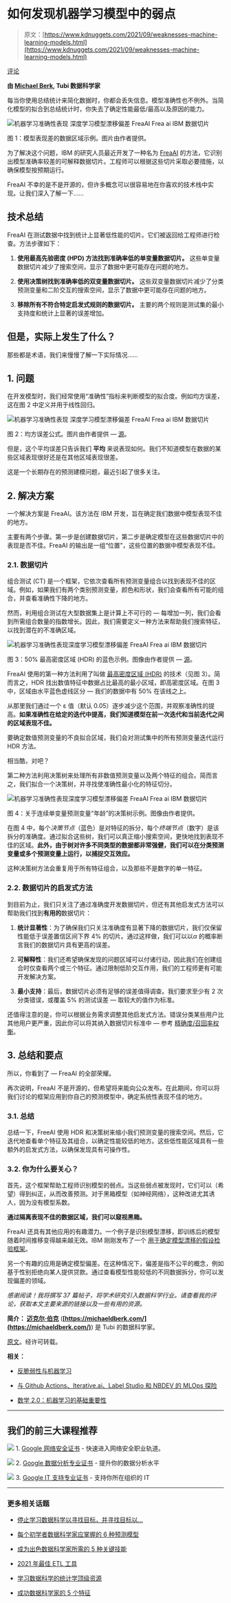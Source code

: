 # 如何发现机器学习模型中的弱点

> 原文：[https://www.kdnuggets.com/2021/09/weaknesses-machine-learning-models.html](https://www.kdnuggets.com/2021/09/weaknesses-machine-learning-models.html)

[评论](#comments)

**由 [Michael Berk](https://www.linkedin.com/in/michael-berk-48783a146/), Tubi 数据科学家**

每当你使用总结统计来简化数据时，你都会丢失信息。模型准确性也不例外。当简化模型的拟合到总结统计时，你失去了确定性能最低/最高以及原因的能力。

![机器学习准确性表现 深度学习模型漂移偏差 FreaAI Frea ai IBM 数据切片](../Images/f4d29e3365fe6c2bbed992bac867cd27.png)

图 1：模型表现差的数据区域示例。图片由作者提供。

为了解决这个问题，IBM 的研究人员最近开发了一种名为 [FreaAI](https://arxiv.org/pdf/2108.05620.pdf) 的方法，它识别出模型准确率较差的可解释数据切片。工程师可以根据这些切片采取必要措施，以确保模型按预期运行。

FreaAI 不幸的是不是开源的，但许多概念可以很容易地在你喜欢的技术栈中实现。让我们深入了解一下……

## 技术总结

FreaAI 在测试数据中找到统计上显著低性能的切片。它们被返回给工程师进行检查。方法步骤如下：

1.  **使用最高先验密度 (HPD) 方法找到准确率低的单变量数据切片。** 这些单变量数据切片减少了搜索空间，显示了数据中更可能存在问题的地方。

1.  **使用决策树找到准确率低的双变量数据切片。** 这些双变量数据切片减少了分类预测变量和二阶交互的搜索空间，显示了数据中更可能存在问题的地方。

1.  **移除所有不符合特定启发式规则的数据切片。** 主要的两个规则是测试集的最小支持度和统计上显著的误差增加。

## 但是，实际上发生了什么？

那些都是术语，我们来慢慢了解一下实际情况……

## 1\. 问题

在开发模型时，我们经常使用“准确性”指标来判断模型的拟合度。例如均方误差，这在图 2 中定义并用于线性回归。

![机器学习准确性表现 深度学习模型漂移偏差 FreaAI Frea ai IBM 数据切片](../Images/e8f1354a8ec32a3f741874c6a5b525cf.png)

图 2：均方误差公式。图片由作者提供 — [源](https://www.probabilitycourse.com/chapter9/9_1_5_mean_squared_error_MSE.php)。

但是，这个平均误差只告诉我们 **平均** 来说表现如何。我们不知道模型在数据的某些区域表现很好还是在其他区域表现很差。

这是一个长期存在的预测建模问题，最近引起了很多关注。

## 2\. 解决方案

一个解决方案是 FreaAI。该方法在 IBM 开发，旨在确定我们数据中模型表现不佳的地方。

主要有两个步骤。第一步是创建数据切片，第二步是确定模型在这些数据切片中的表现是否不佳。FreaAI 的输出是一组“位置”，这些位置的数据中模型表现不佳。

### **2.1\. 数据切片**

组合测试 (CT) 是一个框架，它依次查看所有预测变量组合以找到表现不佳的区域。例如，如果我们有两个类别预测变量，颜色和形状，我们会查看所有可能的组合，并查看准确性下降的地方。

然而，利用组合测试在大型数据集上是计算上不可行的 — 每增加一列，我们会看到所需组合数量的指数增长。因此，我们需要定义一种方法来帮助我们搜索特征，以找到潜在的不准确区域。

![机器学习准确性表现深度学习模型漂移偏差 FreaAI Frea ai IBM 数据切片](../Images/94461909e59d19dc5df2267481024fb4.png)

图 3：50% 最高密度区域 (HDR) 的蓝色示例。图像由作者提供 — [源](https://mathematica.stackexchange.com/questions/173282/computing-credible-region-highest-posterior-density-from-empirical-distributio)。

FreaAI 使用的第一种方法利用了叫做 [最高密度区域 (HDR)](https://stats.stackexchange.com/questions/148439/what-is-a-highest-density-region-hdr) 的技术（见图 3）。简而言之，HDR 找出数值特征中数据占比最高的最小区域，即高密度区域。在图 3 中，区域由水平蓝色虚线区分 — 我们的数据中有 50% 在该线之上。

从那里我们通过一个 ε 值（默认 0.05）逐步减少这个范围，并观察准确性的提高。**如果准确性在给定的迭代中提高，我们知道模型在前一次迭代和当前迭代之间的区域表现不佳。**

要确定数值预测变量的不良拟合区域，我们会对测试集中的所有预测变量迭代运行 HDR 方法。

相当酷，对吧？

第二种方法利用决策树来处理所有非数值预测变量以及两个特征的组合。简而言之，我们拟合一个决策树，并寻找使准确性最小化的特征切分。

![机器学习准确性表现深度学习模型漂移偏差 FreaAI Frea ai IBM 数据切片](../Images/9fbe22ea608bbee93f4f618bc932facf.png)

图 4：关于连续单变量预测变量“年龄”的决策树示例。图像由作者提供。

在图 4 中，每个*决策节点*（蓝色）是对特征的拆分，每个*终端节点*（数字）是该拆分的准确度。通过拟合这些树，我们可以真正缩小搜索空间，更快地找到表现不佳的区域。**此外，由于树对许多不同类型的数据都非常强健，我们可以在分类预测变量或多个预测变量上运行，以捕捉交互效应。**

这种决策树方法会重复用于所有特征组合，以及那些不是数字的单一特征。

### 2.2. 数据切片的启发式方法

到目前为止，我们只关注了通过准确度开发数据切片，但还有其他启发式方法可以帮助我们找到**有用的**数据切片：

1.  **统计显著性**：为了确保我们只关注准确度有显著下降的数据切片，我们仅保留性能低于误差置信区间下界 4% 的切片。通过这样做，我们可以以*α* 的概率断言我们的数据切片具有更高的误差。

1.  **可解释性**：我们还希望确保发现的问题区域可以付诸行动，因此我们在创建组合时仅查看两个或三个特征。通过限制低阶交互作用，我们的工程师更有可能开发解决方案。

1.  **最小支持**：最后，数据切片必须有足够的误差值得调查。我们要求至少有 2 次分类错误，或覆盖 5% 的测试误差 — 取较大的值作为标准。

还值得注意的是，你可以根据业务需求调整其他启发式方法。错误分类某些用户比其他用户更严重，因此你可以将其纳入数据切片标准中 — 参考 [精确度/召回率权衡](https://towardsdatascience.com/accuracy-precision-recall-or-f1-331fb37c5cb9)。

## 3. 总结和要点

所以，你看到了 — FreaAI 的全部荣耀。

再次说明，FreaAI 不是开源的，但希望将来能向公众发布。在此期间，你可以将我们讨论的框架应用到你自己的预测模型中，确定系统性表现不佳的地方。

### 3.1. 总结

总结一下，FreeAI 使用 HDR 和决策树来缩小我们预测变量的搜索空间。然后，它迭代地查看单个特征及其组合，以确定性能较低的地方。这些低性能区域具有一些额外的启发式方法，以确保发现具有可操作性。

### 3.2. 你为什么要关心？

首先，这个框架帮助工程师识别模型的弱点。当这些弱点被发现时，它们可以（希望）得到纠正，从而改善预测。对于黑箱模型（如神经网络），这种改进尤其诱人，因为没有模型系数。

**通过隔离表现不佳的数据区域，我们可以窥视黑箱。**

FreaAI 还具有其他应用的有趣潜力。一个例子是识别模型漂移，即训练后的模型随着时间推移变得越来越无效。IBM 刚刚发布了一个 [用于确定模型漂移的假设检验框架](https://arxiv.org/pdf/2108.05319.pdf)。

另一个有趣的应用是确定模型偏差。在这种情况下，偏差是指不公平的概念，例如基于性别拒绝向某人提供贷款。通过查看模型性能较低的不同数据拆分，你可以发现偏差的领域。

*感谢阅读！我将撰写 37 篇帖子，将学术研究引入数据科学行业。请查看我的评论，获取本文主要来源的链接以及一些有用的资源。*

**简介： [迈克尔·伯克](https://www.linkedin.com/in/michael-berk-48783a146/)** (**[https://michaeldberk.com/](https://michaeldberk.com/)**) 是 Tubi 的数据科学家。

[原文](https://towardsdatascience.com/how-to-find-weaknesses-in-your-machine-learning-models-ae8bd18880a3)。经许可转载。

**相关：**

+   [反脆弱性与机器学习](/2021/09/antifragility-machine-learning.html)

+   [与 Github Actions、Iterative.ai、Label Studio 和 NBDEV 的 MLOps 探险](/2021/09/adventures-mlops-github-actions-iterative-ai-label-studio-and-nbdev.html)

+   [数学 2.0：机器学习的基础重要性](/2021/09/math-fundamental-importance-machine-learning.html)

* * *

## 我们的前三大课程推荐

![](../Images/0244c01ba9267c002ef39d4907e0b8fb.png) 1\. [Google 网络安全证书](https://www.kdnuggets.com/google-cybersecurity) - 快速进入网络安全职业轨道。

![](../Images/e225c49c3c91745821c8c0368bf04711.png) 2\. [Google 数据分析专业证书](https://www.kdnuggets.com/google-data-analytics) - 提升你的数据分析水平

![](../Images/0244c01ba9267c002ef39d4907e0b8fb.png) 3\. [Google IT 支持专业证书](https://www.kdnuggets.com/google-itsupport) - 支持你所在组织的 IT

* * *

### 更多相关话题

+   [停止学习数据科学以寻找目标，并寻找目标以...](https://www.kdnuggets.com/2021/12/stop-learning-data-science-find-purpose.html)

+   [每个初学者数据科学家应掌握的 6 种预测模型](https://www.kdnuggets.com/2021/12/6-predictive-models-every-beginner-data-scientist-master.html)

+   [成为出色数据科学家所需的 5 种关键技能](https://www.kdnuggets.com/2021/12/5-key-skills-needed-become-great-data-scientist.html)

+   [2021 年最佳 ETL 工具](https://www.kdnuggets.com/2021/12/mozart-best-etl-tools-2021.html)

+   [学习数据科学的统计学顶级资源](https://www.kdnuggets.com/2021/12/springboard-top-resources-learn-data-science-statistics.html)

+   [成功数据科学家的 5 个特征](https://www.kdnuggets.com/2021/12/5-characteristics-successful-data-scientist.html)
